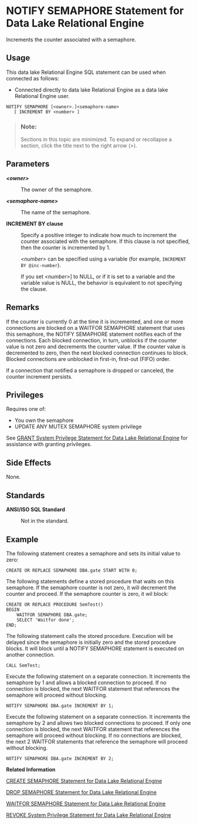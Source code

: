<!-- loio8171dbe36ce21014b0d594471fc5e8a3 -->

# NOTIFY SEMAPHORE Statement for Data Lake Relational Engine

Increments the counter associated with a semaphore.



<a name="loio8171dbe36ce21014b0d594471fc5e8a3__section_ovp_dvr_znb"/>

## Usage

This data lake Relational Engine SQL statement can be used when connected as follows:

-   Connected directly to data lake Relational Engine as a data lake Relational Engine user.



```
NOTIFY SEMAPHORE [<owner>.]<semaphore-name> 
   [ INCREMENT BY <number> ]
```



> ### Note:  
> Sections in this topic are minimized. To expand or recollapse a section, click the title next to the right arrow \(*\>*\).



## Parameters


<dl>
<dt><b>

*<owner\>*

</b></dt>
<dd>

The owner of the semaphore.



</dd><dt><b>

*<semaphore-name\>*

</b></dt>
<dd>

The name of the semaphore.



</dd><dt><b>

INCREMENT BY clause

</b></dt>
<dd>

Specify a positive integer to indicate how much to increment the counter associated with the semaphore. If this clause is not specified, then the counter is incremented by 1.

*<number\>* can be specified using a variable \(for example, `INCREMENT BY @inc-number`\).

If you set *<number\>*\] to NULL, or if it is set to a variable and the variable value is NULL, the behavior is equivalent to not specifying the clause.



</dd>
</dl>



## Remarks

If the counter is currently 0 at the time it is incremented, and one or more connections are blocked on a WAITFOR SEMAPHORE statement that uses this semaphore, the NOTIFY SEMAPHORE statement notifies each of the connections. Each blocked connection, in turn, unblocks if the counter value is not zero and decrements the counter value. If the counter value is decremented to zero, then the next blocked connection continues to block. Blocked connections are unblocked in first-in, first-out \(FIFO\) order.

If a connection that notified a semaphore is dropped or canceled, the counter increment persists.



<a name="loio8171dbe36ce21014b0d594471fc5e8a3__section_u4d_wvx_m2b"/>

## Privileges

Requires one of:

-   You own the semaphore
-   UPDATE ANY MUTEX SEMAPHORE system privilege

See [GRANT System Privilege Statement for Data Lake Relational Engine](grant-system-privilege-statement-for-data-lake-relational-engine-a3dfcb0.md) for assistance with granting privileges.



## Side Effects

None.



## Standards


<dl>
<dt><b>

ANSI/ISO SQL Standard

</b></dt>
<dd>

Not in the standard.



</dd>
</dl>



## Example

The following statement creates a semaphore and sets its initial value to zero:

```
CREATE OR REPLACE SEMAPHORE DBA.gate START WITH 0;
```

The following statements define a stored procedure that waits on this semaphore. If the semaphore counter is not zero, it will decrement the counter and proceed. If the semaphore counter is zero, it wil block:

```
CREATE OR REPLACE PROCEDURE SemTest()
BEGIN
    WAITFOR SEMAPHORE DBA.gate;
    SELECT 'Waitfor done';
END;
```

The following statement calls the stored procedure. Execution will be delayed since the semaphore is initially zero and the stored procedure blocks. It will block until a NOTIFY SEMAPHORE statement is executed on another connection.

```
CALL SemTest;
```

Execute the following statement on a separate connection. It increments the semaphore by 1 and allows a blocked connection to proceed. If no connection is blocked, the next WAITFOR statement that references the semaphore will proceed without blocking.

```
NOTIFY SEMAPHORE DBA.gate INCREMENT BY 1;
```

Execute the following statement on a separate connection. It increments the semaphore by 2 and allows two blocked connections to proceed. If only one connection is blocked, the next WAITFOR statement that references the semaphore will proceed without blocking. If no connections are blocked, the next 2 WAITFOR statements that reference the semaphore will proceed without blocking.

```
NOTIFY SEMAPHORE DBA.gate INCREMENT BY 2;
```

**Related Information**  


[CREATE SEMAPHORE Statement for Data Lake Relational Engine](create-semaphore-statement-for-data-lake-relational-engine-816c77e.md "Creates or replaces a semaphore and establishes the initial value for its counter. A semaphore is a locking mechanism that uses a counter to communicate and control the availability of a resource such as an external library or procedure.")

[DROP SEMAPHORE Statement for Data Lake Relational Engine](drop-semaphore-statement-for-data-lake-relational-engine-816ee48.md "Drops a semaphore.")

[WAITFOR SEMAPHORE Statement for Data Lake Relational Engine](waitfor-semaphore-statement-for-data-lake-relational-engine-81803f2.md "Decrements the counter associated with a semaphore.")

[REVOKE System Privilege Statement for Data Lake Relational Engine](revoke-system-privilege-statement-for-data-lake-relational-engine-a3eadda.md "Removes specific system privileges from specific users and the right to administer the privilege.")

